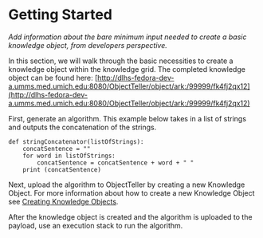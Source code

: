 # Getting Started

_Add information about the bare minimum input needed to create a basic knowledge object, from developers perspective._

In this section, we will walk through the basic necessities to create a knowledge object within the knowledge grid. The completed knowledge object can be found here: [http://dlhs-fedora-dev-a.umms.med.umich.edu:8080/ObjectTeller/object/ark:/99999/fk4fj2qx12](http://dlhs-fedora-dev-a.umms.med.umich.edu:8080/ObjectTeller/object/ark:/99999/fk4fj2qx12)

First, generate an algorithm. This example below takes in a list of strings and outputs the concatenation of the strings.

```
def stringConcatenator(listOfStrings):
    concatSentence = ""
    for word in listOfStrings:
        concatSentence = concatSentence + word + " "
    print (concatSentence)
```

Next, upload the algorithm to ObjectTeller by creating a new Knowledge Object. For more information about how to create a new Knowledge Object see [Creating Knowledge Objects](https://kgrid.gitbooks.io/authoring-ii/content/creating_knowledge_objects.html).

After the knowledge object is created and the algorithm is uploaded to the payload, use an execution stack to run the algorithm.

